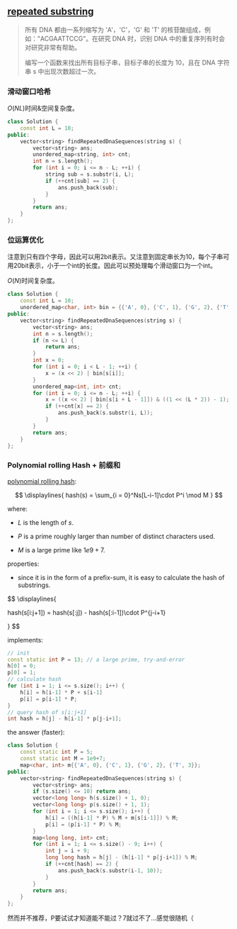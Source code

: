 ## [repeated substring](https://leetcode-cn.com/problems/repeated-dna-sequences/)


> 所有 DNA 都由一系列缩写为 'A'，'C'，'G' 和 'T' 的核苷酸组成，例如："ACGAATTCCG"。在研究 DNA 时，识别 DNA 中的重复序列有时会对研究非常有帮助。
>
> 编写一个函数来找出所有目标子串，目标子串的长度为 10，且在 DNA 字符串 s 中出现次数超过一次。
>

### 滑动窗口哈希

$O(NL)$时间&空间复杂度。

```cpp
class Solution {
    const int L = 10;
public:
    vector<string> findRepeatedDnaSequences(string s) {
        vector<string> ans;
        unordered_map<string, int> cnt;
        int n = s.length();
        for (int i = 0; i <= n - L; ++i) {
            string sub = s.substr(i, L);
            if (++cnt[sub] == 2) {
                ans.push_back(sub);
            }
        }
        return ans;
    }
};
```


### 位运算优化

注意到只有四个字母，因此可以用2bit表示。又注意到固定串长为10，每个子串可用20bit表示，小于一个int的长度。因此可以预处理每个滑动窗口为一个int。

$O(N)$时间复杂度。

```cpp
class Solution {
    const int L = 10;
    unordered_map<char, int> bin = {{'A', 0}, {'C', 1}, {'G', 2}, {'T', 3}};
public:
    vector<string> findRepeatedDnaSequences(string s) {
        vector<string> ans;
        int n = s.length();
        if (n <= L) {
            return ans;
        }
        int x = 0;
        for (int i = 0; i < L - 1; ++i) {
            x = (x << 2) | bin[s[i]];
        }
        unordered_map<int, int> cnt;
        for (int i = 0; i <= n - L; ++i) {
            x = ((x << 2) | bin[s[i + L - 1]]) & ((1 << (L * 2)) - 1);
            if (++cnt[x] == 2) {
                ans.push_back(s.substr(i, L));
            }
        }
        return ans;
    }
};
```


### Polynomial rolling Hash + 前缀和

[polynomial rolling hash](https://en.wikipedia.org/wiki/Rolling_hash):

$$
\displaylines{
hash(s) = \sum_{i = 0}^Ns[L-i-1]\cdot P^i \mod M
}
$$

where:

* $L$ is the length of $s$.

* $P$ is a prime roughly larger than number of distinct characters used.
* $M$ is a large prime like $1e9+7$.

properties:

* since it is in the form of a prefix-sum, it is easy to calculate the hash of substrings.
  

$$
\displaylines{

  hash(s[i:j+1]) = hash(s[:j]) - hash(s[:i-1])\cdot P^{j-i+1}
  
}
$$


implements:

```cpp
// init
const static int P = 13; // a large prime, try-and-error
h[0] = 0;
p[0] = 1;
// calculate hash
for (int i = 1; i <= s.size(); i++) {
	h[i] = h[i-1] * P + s[i-1]
	p[i] = p[i-1] * P;    
}
// query hash of s[i:j+1]
int hash = h[j] - h[i-1] * p[j-i+1];
```

the answer (faster):

```cpp
class Solution {
    const static int P = 5;
    const static int M = 1e9+7;
    map<char, int> m{{'A', 0}, {'C', 1}, {'G', 2}, {'T', 3}};
public:
    vector<string> findRepeatedDnaSequences(string s) {
        vector<string> ans;
        if (s.size() <= 10) return ans;
        vector<long long> h(s.size() + 1, 0);
        vector<long long> p(s.size() + 1, 1);       
        for (int i = 1; i <= s.size(); i++) {
            h[i] = ((h[i-1] * P) % M + m[s[i-1]]) % M;
            p[i] = (p[i-1] * P) % M;
        }
        map<long long, int> cnt;
        for (int i = 1; i <= s.size() - 9; i++) {
            int j = i + 9;
            long long hash = h[j] - (h[i-1] * p[j-i+1]) % M;
            if (++cnt[hash] == 2) {
                ans.push_back(s.substr(i-1, 10));
            }
        }
        return ans;
    }
};
```

然而并不推荐，P要试试才知道能不能过？7就过不了...感觉很随机（

